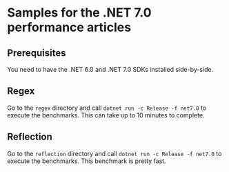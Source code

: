 # Samples for the .NET 7.0 performance articles

## Prerequisites

You need to have the .NET 6.0 and .NET 7.0 SDKs installed side-by-side.

## Regex

Go to the `regex` directory and call `dotnet run -c Release -f net7.0` to execute the benchmarks. This can take up to 10 minutes to complete.

## Reflection

Go to the `reflection` directory and call `dotnet run -c Release -f net7.0` to execute the benchmarks. This benchmark is pretty fast.
